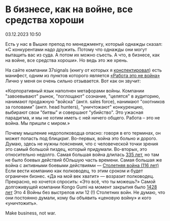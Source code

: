 # В бизнесе, как на войне, все средства хороши

<div class="article-publication-date">
    <time datetime="2023-12-03 10:50">03.12.2023 10:50</time>
</div>

Есть у нас в Вышке препод по менеджменту, который однажды сказал: «С конкурентами надо дружить. Потому что однажды они могут вытащить вас из суда. А потом их можно съесть. А что, в бизнесе, как на войне, все средства хороши». Но ведь это же хрень.

На сайте компании 37signals (книгу от которых я [конспектировал](./book-jason-fried-and-david-hansson-it-does-not-to-be-crazy-at-work.html)) есть манифест, одним из пунктов которого является [«Работа это не война»](https://37signals.com/02) Лично у меня он очень сильно отзывается. Вот как он звучит:

«Корпоративный язык наполнен метафорами войны. Компании "завоевывают" рынок, "поглощают" сознание, "целятся" в аудиторию, нанимают продажную "войска" (англ. sales force), нанимают "охотников за головами" (англ. head hunters), "уничтожают" конкуренцию, выбирают свои "битвы" и совершают "убийство". Это ужасная парадигма, и мы не хотим иметь с ней ничего общего. Работа – это не война. Мы пришли с миром.»

Почему мышление недополководца опасно: говоря в его терминах, он может попасть под блицкриг. Во-первых, война это больно и дорого. Думаю, здесь не нужны пояснения, что с человеческой точки зрения это самый большой пиздец, который придумали. Во-вторых, это относительно недолго. Самая большая война длилась [335 лет](https://ru.wikipedia.org/wiki/%D0%A2%D1%80%D1%91%D1%85%D1%81%D0%BE%D1%82%D1%82%D1%80%D0%B8%D0%B4%D1%86%D0%B0%D1%82%D0%B8%D0%BF%D1%8F%D1%82%D0%B8%D0%BB%D0%B5%D1%82%D0%BD%D1%8F%D1%8F_%D0%B2%D0%BE%D0%B9%D0%BD%D0%B0), но там не было боевых действий бОльшую часть времени. Самая большая же война с активными боевыми действиями — [Столетняя война (116 лет)](https://ru.wikipedia.org/wiki/%D0%A1%D1%82%D0%BE%D0%BB%D0%B5%D1%82%D0%BD%D1%8F%D1%8F_%D0%B2%D0%BE%D0%B9%D0%BD%D0%B0) Если вести компанию как полководец, то этим сроком и будет ограничен бизнес. «Да на мой век хватит» — возразит полководец. Прекрасно, но хочется спросить: «Это всё, что ты можешь?» Самой долгоживущей компании Kongo Gumi на момент закрытия было [1428 лет](https://ru.wikipedia.org/wiki/Kongo_Gumi) Это 4 Войны без выстрелов или 12 (!) Столетних войн. Не думаю, что они постоянно думали, кому бы объявить «ценовую войну» и кого «уничтожить».

Make business, not war.